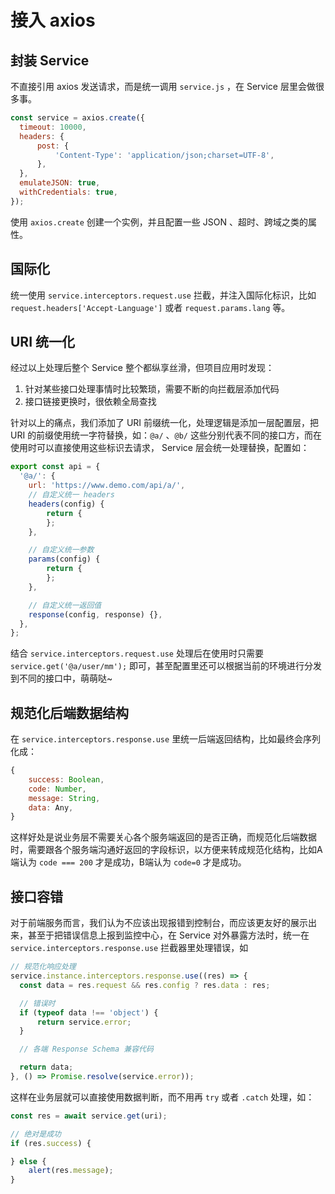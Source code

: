 # 接入 axios

## 封装 Service

不直接引用 axios 发送请求，而是统一调用 `service.js` ，在 Service 层里会做很多事。

```js
const service = axios.create({
  timeout: 10000,
  headers: {
      post: {
          'Content-Type': 'application/json;charset=UTF-8',
      },
  },
  emulateJSON: true,
  withCredentials: true,
});
```

使用 `axios.create` 创建一个实例，并且配置一些 JSON 、超时、跨域之类的属性。

## 国际化

统一使用 `service.interceptors.request.use` 拦截，并注入国际化标识，比如 `request.headers['Accept-Language']` 或者 `request.params.lang` 等。


## URI 统一化

经过以上处理后整个 Service 整个都纵享丝滑，但项目应用时发现：

1. 针对某些接口处理事情时比较繁琐，需要不断的向拦截层添加代码
2. 接口链接更换时，很依赖全局查找

针对以上的痛点，我们添加了 URI 前缀统一化，处理逻辑是添加一层配置层，把 URI 的前缀使用统一字符替换，如：`@a/` 、`@b/` 这些分别代表不同的接口方，而在使用时可以直接使用这些标识去请求， Service 层会统一处理替换，配置如：

```js
export const api = {
  '@a/': {
    url: 'https://www.demo.com/api/a/',
    // 自定义统一 headers
    headers(config) {
        return {
        };
    },

    // 自定义统一参数
    params(config) {
        return {
        };
    },

    // 自定义统一返回值
    response(config, response) {},
  },
};
```

结合 `service.interceptors.request.use` 处理后在使用时只需要 `service.get('@a/user/mm');` 即可，甚至配置里还可以根据当前的环境进行分发到不同的接口中，萌萌哒~

## 规范化后端数据结构

在 `service.interceptors.response.use` 里统一后端返回结构，比如最终会序列化成：

```js
{
    success: Boolean,
    code: Number,
    message: String,
    data: Any,
}
```

这样好处是说业务层不需要关心各个服务端返回的是否正确，而规范化后端数据时，需要跟各个服务端沟通好返回的字段标识，以方便来转成规范化结构，比如A端认为 `code === 200` 才是成功，B端认为 `code=0` 才是成功。


## 接口容错

对于前端服务而言，我们认为不应该出现报错到控制台，而应该更友好的展示出来，甚至于把错误信息上报到监控中心，在 Service 对外暴露方法时，统一在 `service.interceptors.response.use` 拦截器里处理错误，如

```js
// 规范化响应处理
service.instance.interceptors.response.use((res) => {
  const data = res.request && res.config ? res.data : res;

  // 错误时
  if (typeof data !== 'object') {
      return service.error;
  }

  // 各端 Response Schema 兼容代码

  return data;
}, () => Promise.resolve(service.error));
```

这样在业务层就可以直接使用数据判断，而不用再 `try` 或者 `.catch` 处理，如：

```js
const res = await service.get(uri);

// 绝对是成功
if (res.success) {

} else {
    alert(res.message);
}
```